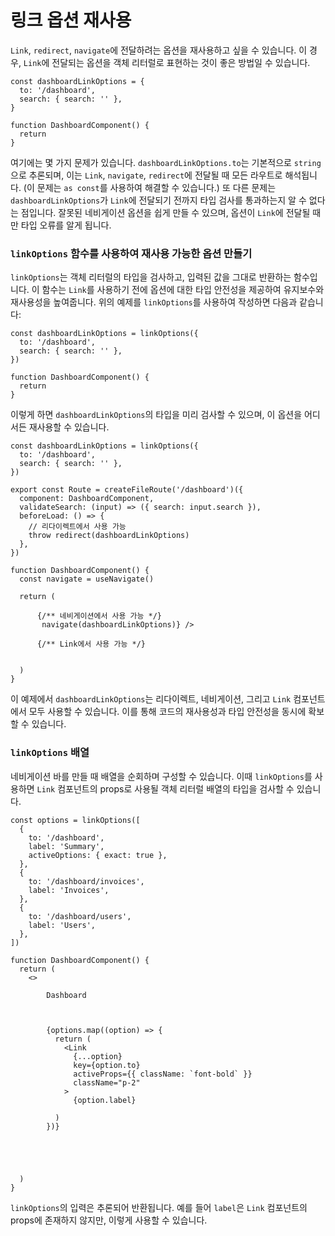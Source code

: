 # 링크 옵션 재사용

`Link`, `redirect`, `navigate`에 전달하려는 옵션을 재사용하고 싶을 수 있습니다. 이 경우, `Link`에 전달되는 옵션을 객체 리터럴로 표현하는 것이 좋은 방법일 수 있습니다.

```tsx
const dashboardLinkOptions = {
  to: '/dashboard',
  search: { search: '' },
}

function DashboardComponent() {
  return 
}
```

여기에는 몇 가지 문제가 있습니다. `dashboardLinkOptions.to`는 기본적으로 `string`으로 추론되며, 이는 `Link`, `navigate`, `redirect`에 전달될 때 모든 라우트로 해석됩니다. (이 문제는 `as const`를 사용하여 해결할 수 있습니다.) 또 다른 문제는 `dashboardLinkOptions`가 `Link`에 전달되기 전까지 타입 검사를 통과하는지 알 수 없다는 점입니다. 잘못된 네비게이션 옵션을 쉽게 만들 수 있으며, 옵션이 `Link`에 전달될 때만 타입 오류를 알게 됩니다.


### `linkOptions` 함수를 사용하여 재사용 가능한 옵션 만들기

`linkOptions`는 객체 리터럴의 타입을 검사하고, 입력된 값을 그대로 반환하는 함수입니다. 이 함수는 `Link`를 사용하기 전에 옵션에 대한 타입 안전성을 제공하여 유지보수와 재사용성을 높여줍니다. 위의 예제를 `linkOptions`를 사용하여 작성하면 다음과 같습니다:

```tsx
const dashboardLinkOptions = linkOptions({
  to: '/dashboard',
  search: { search: '' },
})

function DashboardComponent() {
  return 
}
```

이렇게 하면 `dashboardLinkOptions`의 타입을 미리 검사할 수 있으며, 이 옵션을 어디서든 재사용할 수 있습니다.

```tsx
const dashboardLinkOptions = linkOptions({
  to: '/dashboard',
  search: { search: '' },
})

export const Route = createFileRoute('/dashboard')({
  component: DashboardComponent,
  validateSearch: (input) => ({ search: input.search }),
  beforeLoad: () => {
    // 리다이렉트에서 사용 가능
    throw redirect(dashboardLinkOptions)
  },
})

function DashboardComponent() {
  const navigate = useNavigate()

  return (
    
      {/** 네비게이션에서 사용 가능 */}
       navigate(dashboardLinkOptions)} />

      {/** Link에서 사용 가능 */}
      
    
  )
}
```

이 예제에서 `dashboardLinkOptions`는 리다이렉트, 네비게이션, 그리고 `Link` 컴포넌트에서 모두 사용할 수 있습니다. 이를 통해 코드의 재사용성과 타입 안전성을 동시에 확보할 수 있습니다.


### `linkOptions` 배열

네비게이션 바를 만들 때 배열을 순회하며 구성할 수 있습니다. 이때 `linkOptions`를 사용하면 `Link` 컴포넌트의 props로 사용될 객체 리터럴 배열의 타입을 검사할 수 있습니다.

```tsx
const options = linkOptions([
  {
    to: '/dashboard',
    label: 'Summary',
    activeOptions: { exact: true },
  },
  {
    to: '/dashboard/invoices',
    label: 'Invoices',
  },
  {
    to: '/dashboard/users',
    label: 'Users',
  },
])

function DashboardComponent() {
  return (
    <>
      
        Dashboard
      

      
        {options.map((option) => {
          return (
            <Link
              {...option}
              key={option.to}
              activeProps={{ className: `font-bold` }}
              className="p-2"
            >
              {option.label}
            
          )
        })}
      
      

      
    
  )
}
```

`linkOptions`의 입력은 추론되어 반환됩니다. 예를 들어 `label`은 `Link` 컴포넌트의 props에 존재하지 않지만, 이렇게 사용할 수 있습니다.



